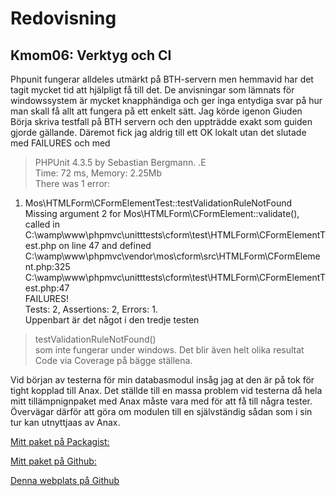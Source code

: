 ﻿Redovisning
====================================
Kmom06: Verktyg och CI 
------------------------------------
Phpunit fungerar alldeles utmärkt på BTH-servern men hemmavid har det tagit mycket tid att hjälpligt få till det.
De anvisningar som lämnats för windowssystem är mycket knapphändiga och ger inga entydiga svar på hur man skall få
allt att fungera på ett enkelt sätt. Jag körde igenon Giuden Börja skriva testfall på BTH servern och den uppträdde exakt
som guiden gjorde gällande. Däremot fick jag aldrig till ett OK lokalt utan det slutade med FAILURES och med
> PHPUnit 4.3.5 by Sebastian Bergmann.
.E  
Time: 72 ms, Memory: 2.25Mb  
There was 1 error:  
1) Mos\HTMLForm\CFormElementTest::testValidationRuleNotFound  
Missing argument 2 for Mos\HTMLForm\CFormElement::validate(),  
 called in C:\wamp\www\phpmvc\unitttests\cform\test\HTMLForm\CFormElementTest.php on line 47 and defined  
C:\wamp\www\phpmvc\vendor\mos\cform\src\HTMLForm\CFormElement.php:325  
C:\wamp\www\phpmvc\unitttests\cform\test\HTMLForm\CFormElementTest.php:47  
FAILURES!  
Tests: 2, Assertions: 2, Errors: 1.  
Uppenbart är det något i den tredje testen  
> testValidationRuleNotFound()   
 som inte fungerar under windows. Det blir även helt olika resultat Code via Coverage på bägge ställena.
 
Vid början av testerna för min databasmodul insåg jag at den är på tok för tight kopplad till Anax. Det ställde 
till en massa problem vid testerna då hela mitt tillämpnignpaket med Anax måste vara med för att få till några tester.
Övervägar därför att göra om modulen till en självständig sådan som i sin tur kan utnyttjaas av Anax.
  

[Mitt paket på Packagist: ]( https://packagist.org/packages/roka/dbtable ) 

[Mitt paket på Github: ](https://github.com/roka13/roka.git)

[Denna webplats på Github](https://github.com/roka13/phpmvc.git)


